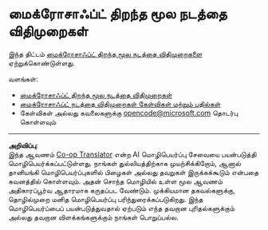 <!--
CO_OP_TRANSLATOR_METADATA:
{
  "original_hash": "b0a9b4cccd918195f58224d5793da1a6",
  "translation_date": "2025-10-11T11:40:06+00:00",
  "source_file": "CODE_OF_CONDUCT.md",
  "language_code": "ta"
}
-->
# மைக்ரோசாஃப்ட் திறந்த மூல நடத்தை விதிமுறைகள்

இந்த திட்டம் [மைக்ரோசாஃப்ட் திறந்த மூல நடத்தை விதிமுறைகளை](https://opensource.microsoft.com/codeofconduct/?WT.mc_id=academic-77807-sagibbon) ஏற்றுக்கொண்டுள்ளது.

வளங்கள்:

- [மைக்ரோசாஃப்ட் திறந்த மூல நடத்தை விதிமுறைகள்](https://opensource.microsoft.com/codeofconduct/?WT.mc_id=academic-77807-sagibbon)
- [மைக்ரோசாஃப்ட் நடத்தை விதிமுறைகள் கேள்விகள் மற்றும் பதில்கள்](https://opensource.microsoft.com/codeofconduct/faq/?WT.mc_id=academic-77807-sagibbon)
- கேள்விகள் அல்லது கவலைகளுக்கு [opencode@microsoft.com](mailto:opencode@microsoft.com) தொடர்பு கொள்ளவும்

---

**அறிவிப்பு**:  
இந்த ஆவணம் [Co-op Translator](https://github.com/Azure/co-op-translator) என்ற AI மொழிபெயர்ப்பு சேவையை பயன்படுத்தி மொழிபெயர்க்கப்பட்டுள்ளது. நாங்கள் துல்லியத்திற்காக முயற்சிக்கிறோம், ஆனால் தானியங்கி மொழிபெயர்ப்புகளில் பிழைகள் அல்லது தவறுகள் இருக்கக்கூடும் என்பதை கவனத்தில் கொள்ளவும். அதன் சொந்த மொழியில் உள்ள மூல ஆவணம் அதிகாரப்பூர்வ ஆதாரமாக கருதப்பட வேண்டும். முக்கியமான தகவல்களுக்கு, தொழில்முறை மனித மொழிபெயர்ப்பு பரிந்துரைக்கப்படுகிறது. இந்த மொழிபெயர்ப்பைப் பயன்படுத்துவதால் ஏற்படும் எந்த தவறான புரிதல்களுக்கும் அல்லது தவறான விளக்கங்களுக்கும் நாங்கள் பொறுப்பல்ல.